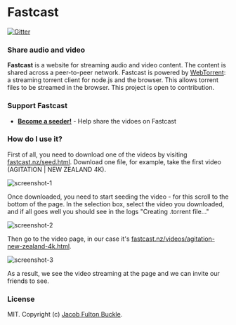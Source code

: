 Fastcast
========

[![Gitter](https://badges.gitter.im/Join%20Chat.svg)](https://gitter.im/jakefb/fastcast?utm_source=badge&utm_medium=badge&utm_campaign=pr-badge&utm_content=badge)

### Share audio and video

**Fastcast** is a website for streaming audio and video content. The content is shared across a peer-to-peer network. Fastcast is powered by [WebTorrent](http://webtorrent.io): a streaming torrent client for node.js and the browser. This allows torrent files to be streamed in the browser. This project is open to contribution.

### Support Fastcast

- **[Become a seeder!](http://fastcast.nz/seed.html)** - Help share the vidoes on Fastcast

### How do I use it?

First of all, you need to download one of the videos by visiting [fastcast.nz/seed.html](http://fastcast.nz/seed.html). Download one file, for example, take the first video (AGITATION | NEW ZEALAND 4K).

![screenshot-1](http://i.imgur.com/b1JIkqk.png)

Once downloaded, you need to start seeding the video - for this scroll to the bottom of the page. In the selection box, select the video you downloaded, and if all goes well you should see in the logs "Creating .torrent file..."

![screenshot-2](http://i.imgur.com/ZmkNYpy.png)

Then go to the video page, in our case it's [fastcast.nz/videos/agitation-new-zealand-4k.html](http://fastcast.nz/videos/agitation-new-zealand-4k.html).

![screenshot-3](http://i.imgur.com/qyornm2.jpg)

As a result, we see the video streaming at the page and we can invite our friends to see.

### License

MIT. Copyright (c) [Jacob Fulton Buckle](https://github.com/jakefb).
